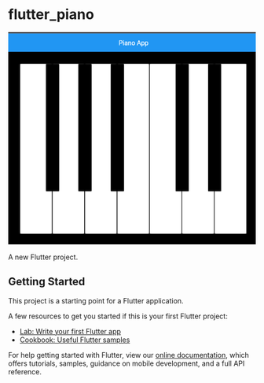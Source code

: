 # flutter_piano
![pianp app](https://github.com/zailoodin-kgz/bilimduu_jashtar_flutter/blob/master/flutter7_piano_app/flutter_piano-main/piano.png)


A new Flutter project.

## Getting Started

This project is a starting point for a Flutter application.

A few resources to get you started if this is your first Flutter project:

- [Lab: Write your first Flutter app](https://flutter.dev/docs/get-started/codelab)
- [Cookbook: Useful Flutter samples](https://flutter.dev/docs/cookbook)

For help getting started with Flutter, view our
[online documentation](https://flutter.dev/docs), which offers tutorials,
samples, guidance on mobile development, and a full API reference.

